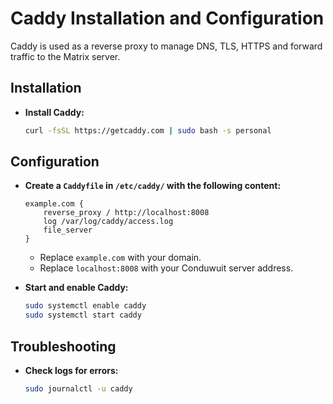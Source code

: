 # Caddy Installation and Configuration

Caddy is used as a reverse proxy to manage DNS, TLS, HTTPS and forward traffic to the Matrix server.

## Installation

- **Install Caddy:**
    ```sh
    curl -fsSL https://getcaddy.com | sudo bash -s personal
    ```

## Configuration

- **Create a `Caddyfile` in `/etc/caddy/` with the following content:**
    ```text
    example.com {
        reverse_proxy / http://localhost:8008
        log /var/log/caddy/access.log
        file_server
    }
    ```
    - Replace `example.com` with your domain.
    - Replace `localhost:8008` with your Conduwuit server address.

- **Start and enable Caddy:**
    ```sh
    sudo systemctl enable caddy
    sudo systemctl start caddy
    ```

## Troubleshooting

- **Check logs for errors:**
    ```sh
    sudo journalctl -u caddy
    ```
